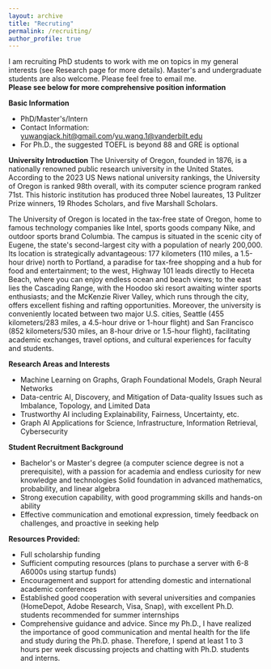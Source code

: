 ```yaml
---
layout: archive
title: "Recruting"
permalink: /recruiting/
author_profile: true
---
```

I am recruiting PhD students to work with me on topics in my general interests (see Research page for more details). Master's and undergraduate students are also welcome. Please feel free to email me.
<br>**Please see below for more comprehensive position information**


**Basic Information**
- PhD/Master's/Intern
- Contact Information: yuwangjack.hit@gmail.com/yu.wang.1@vanderbilt.edu
- For Ph.D., the suggested TOEFL is beyond 88 and GRE is optional

**University Introduction**
The University of Oregon, founded in 1876, is a nationally renowned public research university in the United States. According to the 2023 US News national university rankings, the University of Oregon is ranked 98th overall, with its computer science program ranked 71st. This historic institution has produced three Nobel laureates, 13 Pulitzer Prize winners, 19 Rhodes Scholars, and five Marshall Scholars.

The University of Oregon is located in the tax-free state of Oregon, home to famous technology companies like Intel, sports goods company Nike, and outdoor sports brand Columbia. The campus is situated in the scenic city of Eugene, the state's second-largest city with a population of nearly 200,000. Its location is strategically advantageous: 177 kilometers (110 miles, a 1.5-hour drive) north to Portland, a paradise for tax-free shopping and a hub for food and entertainment; to the west, Highway 101 leads directly to Heceta Beach, where you can enjoy endless ocean and beach views; to the east lies the Cascading Range, with the Hoodoo ski resort awaiting winter sports enthusiasts; and the McKenzie River Valley, which runs through the city, offers excellent fishing and rafting opportunities. Moreover, the university is conveniently located between two major U.S. cities, Seattle (455 kilometers/283 miles, a 4.5-hour drive or 1-hour flight) and San Francisco (852 kilometers/530 miles, an 8-hour drive or 1.5-hour flight), facilitating academic exchanges, travel options, and cultural experiences for faculty and students.

**Research Areas and Interests**
- Machine Learning on Graphs, Graph Foundational Models, Graph Neural Networks
- Data-centric AI, Discovery, and Mitigation of Data-quality Issues such as Imbalance, Topology, and Limited Data
- Trustworthy AI including Explainability, Fairness, Uncertainty, etc.
- Graph AI Applications for Science, Infrastructure, Information Retrieval, Cybersecurity

**Student Recruitment Background**
- Bachelor's or Master's degree (a computer science degree is not a prerequisite), with a passion for academia and endless curiosity for new knowledge and technologies
Solid foundation in advanced mathematics, probability, and linear algebra
- Strong execution capability, with good programming skills and hands-on ability
- Effective communication and emotional expression, timely feedback on challenges, and proactive in seeking help

**Resources Provided:**
- Full scholarship funding
- Sufficient computing resources (plans to purchase a server with 6-8 A6000s using startup funds)
- Encouragement and support for attending domestic and international academic conferences
- Established good cooperation with several universities and companies (HomeDepot, Adobe Research, Visa, Snap), with excellent Ph.D. students recommended for summer internships
- Comprehensive guidance and advice. Since my Ph.D., I have realized the importance of good communication and mental health for the life and study during the Ph.D. phase. Therefore, I spend at least 1 to 3 hours per week discussing projects and chatting with Ph.D. students and interns.
